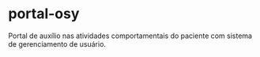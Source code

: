 # portal-osy
Portal de auxílio nas atividades comportamentais do paciente com sistema de gerenciamento de usuário.
